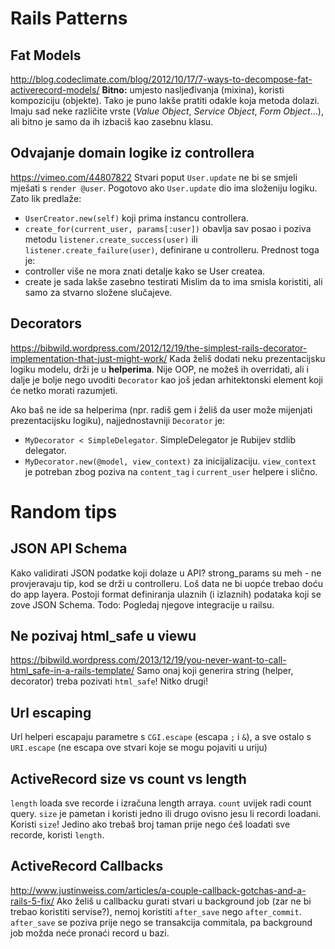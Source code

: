 # Rails Patterns

## Fat Models
http://blog.codeclimate.com/blog/2012/10/17/7-ways-to-decompose-fat-activerecord-models/
**Bitno:** umjesto nasljeđivanja (mixina), koristi kompoziciju (objekte). Tako je puno lakše pratiti odakle koja metoda dolazi.
Imaju sad neke različite vrste (*Value Object*, *Service Object*, *Form Object*...), ali bitno je samo da ih izbaciš kao zasebnu klasu.


## Odvajanje domain logike iz controllera
https://vimeo.com/44807822
Stvari poput `User.update` ne bi se smjeli mješati s `render @user`. Pogotovo ako `User.update` dio ima složeniju logiku.
Zato lik predlaže:
  * `UserCreator.new(self)` koji prima instancu controllera.
  * `create_for(current_user, params[:user])` obavlja sav posao i poziva metodu `listener.create_success(user)` ili `listener.create_failure(user)`, definirane u controlleru.
Prednost toga je:
  * controller više ne mora znati detalje kako se User createa.
  * create je sada lakše zasebno testirati
Mislim da to ima smisla koristiti, ali samo za stvarno složene slučajeve.


## Decorators
https://bibwild.wordpress.com/2012/12/19/the-simplest-rails-decorator-implementation-that-just-might-work/
Kada želiš dodati neku prezentacijsku logiku modelu, drži je u **helperima**. Nije OOP, ne možeš ih overridati, ali i dalje je bolje nego uvoditi `Decorator` kao još jedan arhitektonski element koji će netko morati razumjeti.

Ako baš ne ide sa helperima (npr. radiš gem i želiš da user može mijenjati prezentacijsku logiku), najjednostavniji `Decorator` je:
  * `MyDecorator < SimpleDelegator`. SimpleDelegator je Rubijev stdlib delegator.
  * `MyDecorator.new(@model, view_context)` za inicijalizaciju. `view_context` je potreban zbog poziva na `content_tag` i `current_user` helpere i slično.



# Random tips

## JSON API Schema
Kako validirati JSON podatke koji dolaze u API? strong_params su meh - ne provjeravaju tip, kod se drži u controlleru. Loš data ne bi uopće trebao doću do app layera. Postoji format definiranja ulaznih (i izlaznih) podataka koji se zove JSON Schema. Todo: Pogledaj njegove integracije u railsu.


## Ne pozivaj html_safe u viewu
https://bibwild.wordpress.com/2013/12/19/you-never-want-to-call-html_safe-in-a-rails-template/
Samo onaj koji generira string (helper, decorator) treba pozivati `html_safe`! Nitko drugi!


## Url escaping
Url helperi escapaju parametre s `CGI.escape` (escapa `;` i `&`),
a sve ostalo s `URI.escape` (ne escapa ove stvari koje se mogu pojaviti u uriju)


## ActiveRecord size vs count vs length
`length` loada sve recorde i izračuna length arraya.
`count` uvijek radi count query.
`size` je pametan i koristi jedno ili drugo ovisno jesu li recordi loadani.
Koristi `size`! Jedino ako trebaš broj taman prije nego ćeš loadati sve recorde, koristi `length`.


## ActiveRecord Callbacks
http://www.justinweiss.com/articles/a-couple-callback-gotchas-and-a-rails-5-fix/
Ako želiš u callbacku gurati stvari u background job (zar ne bi trebao koristiti servise?),
nemoj koristiti `after_save` nego `after_commit`. `after_save` se poziva prije nego se transakcija
commitala, pa background job možda neće pronaći record u bazi.
